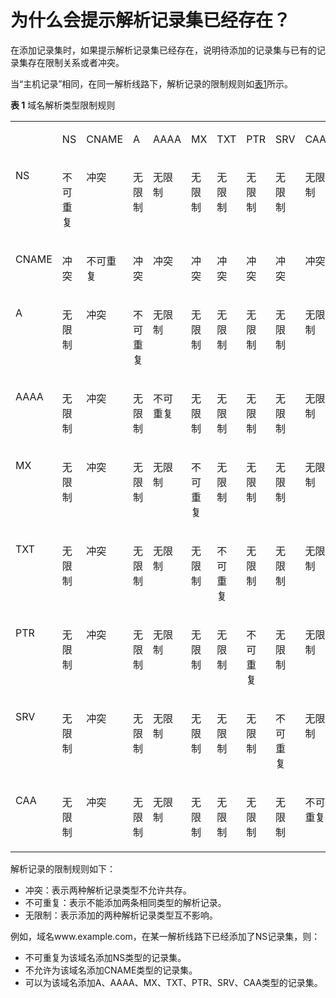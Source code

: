 # 为什么会提示解析记录集已经存在？<a name="dns_faq_016"></a>

在添加记录集时，如果提示解析记录集已经存在，说明待添加的记录集与已有的记录集存在限制关系或者冲突。

当“主机记录”相同，在同一解析线路下，解析记录的限制规则如[表1](#table9234135192217)所示。

**表 1**  域名解析类型限制规则

<a name="table9234135192217"></a>
<table><tbody><tr id="row72438510228"><td class="cellrowborder" valign="top" width="10.275889644142344%">&nbsp;&nbsp;</td>
<td class="cellrowborder" valign="top" width="10.275889644142344%"><p id="p924755172218"><a name="p924755172218"></a><a name="p924755172218"></a>NS</p>
</td>
<td class="cellrowborder" valign="top" width="10.275889644142344%"><p id="p2024816517226"><a name="p2024816517226"></a><a name="p2024816517226"></a>CNAME</p>
</td>
<td class="cellrowborder" valign="top" width="10.275889644142344%"><p id="p102501951162216"><a name="p102501951162216"></a><a name="p102501951162216"></a>A</p>
</td>
<td class="cellrowborder" valign="top" width="10.275889644142344%"><p id="p8252135162213"><a name="p8252135162213"></a><a name="p8252135162213"></a>AAAA</p>
</td>
<td class="cellrowborder" valign="top" width="10.275889644142344%"><p id="p1425315118221"><a name="p1425315118221"></a><a name="p1425315118221"></a>MX</p>
</td>
<td class="cellrowborder" valign="top" width="10.275889644142344%"><p id="p1725575142219"><a name="p1725575142219"></a><a name="p1725575142219"></a>TXT</p>
</td>
<td class="cellrowborder" valign="top" width="10.275889644142344%"><p id="p6256751142210"><a name="p6256751142210"></a><a name="p6256751142210"></a>PTR</p>
</td>
<td class="cellrowborder" valign="top" width="10.275889644142344%"><p id="p16258145112225"><a name="p16258145112225"></a><a name="p16258145112225"></a>SRV</p>
</td>
<td class="cellrowborder" valign="top" width="7.516993202718913%"><p id="p5761164720499"><a name="p5761164720499"></a><a name="p5761164720499"></a>CAA</p>
</td>
</tr>
<tr id="row1426012513225"><td class="cellrowborder" valign="top" width="10.275889644142344%"><p id="p226119512223"><a name="p226119512223"></a><a name="p226119512223"></a>NS</p>
</td>
<td class="cellrowborder" valign="top" width="10.275889644142344%"><p id="p2263135192211"><a name="p2263135192211"></a><a name="p2263135192211"></a>不可重复</p>
</td>
<td class="cellrowborder" valign="top" width="10.275889644142344%"><p id="p2026405112213"><a name="p2026405112213"></a><a name="p2026405112213"></a>冲突</p>
</td>
<td class="cellrowborder" valign="top" width="10.275889644142344%"><p id="p11266351132213"><a name="p11266351132213"></a><a name="p11266351132213"></a>无限制</p>
</td>
<td class="cellrowborder" valign="top" width="10.275889644142344%"><p id="p626745192219"><a name="p626745192219"></a><a name="p626745192219"></a>无限制</p>
</td>
<td class="cellrowborder" valign="top" width="10.275889644142344%"><p id="p8269651152213"><a name="p8269651152213"></a><a name="p8269651152213"></a>无限制</p>
</td>
<td class="cellrowborder" valign="top" width="10.275889644142344%"><p id="p3272185114221"><a name="p3272185114221"></a><a name="p3272185114221"></a>无限制</p>
</td>
<td class="cellrowborder" valign="top" width="10.275889644142344%"><p id="p10274115116228"><a name="p10274115116228"></a><a name="p10274115116228"></a>无限制</p>
</td>
<td class="cellrowborder" valign="top" width="10.275889644142344%"><p id="p10276135182217"><a name="p10276135182217"></a><a name="p10276135182217"></a>无限制</p>
</td>
<td class="cellrowborder" valign="top" width="7.516993202718913%"><p id="p776794714918"><a name="p776794714918"></a><a name="p776794714918"></a>无限制</p>
</td>
</tr>
<tr id="row1027619514222"><td class="cellrowborder" valign="top" width="10.275889644142344%"><p id="p1227912517224"><a name="p1227912517224"></a><a name="p1227912517224"></a>CNAME</p>
</td>
<td class="cellrowborder" valign="top" width="10.275889644142344%"><p id="p18281125118229"><a name="p18281125118229"></a><a name="p18281125118229"></a>冲突</p>
</td>
<td class="cellrowborder" valign="top" width="10.275889644142344%"><p id="p1928365111226"><a name="p1928365111226"></a><a name="p1928365111226"></a>不可重复</p>
</td>
<td class="cellrowborder" valign="top" width="10.275889644142344%"><p id="p828311510222"><a name="p828311510222"></a><a name="p828311510222"></a>冲突</p>
</td>
<td class="cellrowborder" valign="top" width="10.275889644142344%"><p id="p17286115132220"><a name="p17286115132220"></a><a name="p17286115132220"></a>冲突</p>
</td>
<td class="cellrowborder" valign="top" width="10.275889644142344%"><p id="p928795172213"><a name="p928795172213"></a><a name="p928795172213"></a>冲突</p>
</td>
<td class="cellrowborder" valign="top" width="10.275889644142344%"><p id="p2289175113228"><a name="p2289175113228"></a><a name="p2289175113228"></a>冲突</p>
</td>
<td class="cellrowborder" valign="top" width="10.275889644142344%"><p id="p14291185132216"><a name="p14291185132216"></a><a name="p14291185132216"></a>冲突</p>
</td>
<td class="cellrowborder" valign="top" width="10.275889644142344%"><p id="p929210513223"><a name="p929210513223"></a><a name="p929210513223"></a>冲突</p>
</td>
<td class="cellrowborder" valign="top" width="7.516993202718913%"><p id="p577234794911"><a name="p577234794911"></a><a name="p577234794911"></a>冲突</p>
</td>
</tr>
<tr id="row19294145122212"><td class="cellrowborder" valign="top" width="10.275889644142344%"><p id="p52961351192219"><a name="p52961351192219"></a><a name="p52961351192219"></a>A</p>
</td>
<td class="cellrowborder" valign="top" width="10.275889644142344%"><p id="p32984510223"><a name="p32984510223"></a><a name="p32984510223"></a>无限制</p>
</td>
<td class="cellrowborder" valign="top" width="10.275889644142344%"><p id="p4300185113221"><a name="p4300185113221"></a><a name="p4300185113221"></a>冲突</p>
</td>
<td class="cellrowborder" valign="top" width="10.275889644142344%"><p id="p2301851142219"><a name="p2301851142219"></a><a name="p2301851142219"></a>不可重复</p>
</td>
<td class="cellrowborder" valign="top" width="10.275889644142344%"><p id="p8302145110222"><a name="p8302145110222"></a><a name="p8302145110222"></a>无限制</p>
</td>
<td class="cellrowborder" valign="top" width="10.275889644142344%"><p id="p530225172212"><a name="p530225172212"></a><a name="p530225172212"></a>无限制</p>
</td>
<td class="cellrowborder" valign="top" width="10.275889644142344%"><p id="p1330415514220"><a name="p1330415514220"></a><a name="p1330415514220"></a>无限制</p>
</td>
<td class="cellrowborder" valign="top" width="10.275889644142344%"><p id="p1130645117223"><a name="p1130645117223"></a><a name="p1130645117223"></a>无限制</p>
</td>
<td class="cellrowborder" valign="top" width="10.275889644142344%"><p id="p2308175118227"><a name="p2308175118227"></a><a name="p2308175118227"></a>无限制</p>
</td>
<td class="cellrowborder" valign="top" width="7.516993202718913%"><p id="p1277718479495"><a name="p1277718479495"></a><a name="p1277718479495"></a>无限制</p>
</td>
</tr>
<tr id="row731010511223"><td class="cellrowborder" valign="top" width="10.275889644142344%"><p id="p731235116221"><a name="p731235116221"></a><a name="p731235116221"></a>AAAA</p>
</td>
<td class="cellrowborder" valign="top" width="10.275889644142344%"><p id="p931575114229"><a name="p931575114229"></a><a name="p931575114229"></a>无限制</p>
</td>
<td class="cellrowborder" valign="top" width="10.275889644142344%"><p id="p113170516228"><a name="p113170516228"></a><a name="p113170516228"></a>冲突</p>
</td>
<td class="cellrowborder" valign="top" width="10.275889644142344%"><p id="p1131816514229"><a name="p1131816514229"></a><a name="p1131816514229"></a>无限制</p>
</td>
<td class="cellrowborder" valign="top" width="10.275889644142344%"><p id="p4319125117223"><a name="p4319125117223"></a><a name="p4319125117223"></a>不可重复</p>
</td>
<td class="cellrowborder" valign="top" width="10.275889644142344%"><p id="p13320165182212"><a name="p13320165182212"></a><a name="p13320165182212"></a>无限制</p>
</td>
<td class="cellrowborder" valign="top" width="10.275889644142344%"><p id="p5321751132219"><a name="p5321751132219"></a><a name="p5321751132219"></a>无限制</p>
</td>
<td class="cellrowborder" valign="top" width="10.275889644142344%"><p id="p132365112221"><a name="p132365112221"></a><a name="p132365112221"></a>无限制</p>
</td>
<td class="cellrowborder" valign="top" width="10.275889644142344%"><p id="p1032445110223"><a name="p1032445110223"></a><a name="p1032445110223"></a>无限制</p>
</td>
<td class="cellrowborder" valign="top" width="7.516993202718913%"><p id="p1378244711496"><a name="p1378244711496"></a><a name="p1378244711496"></a>无限制</p>
</td>
</tr>
<tr id="row1232895142217"><td class="cellrowborder" valign="top" width="10.275889644142344%"><p id="p9329145118226"><a name="p9329145118226"></a><a name="p9329145118226"></a>MX</p>
</td>
<td class="cellrowborder" valign="top" width="10.275889644142344%"><p id="p73301651182215"><a name="p73301651182215"></a><a name="p73301651182215"></a>无限制</p>
</td>
<td class="cellrowborder" valign="top" width="10.275889644142344%"><p id="p93329517227"><a name="p93329517227"></a><a name="p93329517227"></a>冲突</p>
</td>
<td class="cellrowborder" valign="top" width="10.275889644142344%"><p id="p53347515222"><a name="p53347515222"></a><a name="p53347515222"></a>无限制</p>
</td>
<td class="cellrowborder" valign="top" width="10.275889644142344%"><p id="p23352518228"><a name="p23352518228"></a><a name="p23352518228"></a>无限制</p>
</td>
<td class="cellrowborder" valign="top" width="10.275889644142344%"><p id="p4336251152219"><a name="p4336251152219"></a><a name="p4336251152219"></a>不可重复</p>
</td>
<td class="cellrowborder" valign="top" width="10.275889644142344%"><p id="p1433745119225"><a name="p1433745119225"></a><a name="p1433745119225"></a>无限制</p>
</td>
<td class="cellrowborder" valign="top" width="10.275889644142344%"><p id="p113401451192211"><a name="p113401451192211"></a><a name="p113401451192211"></a>无限制</p>
</td>
<td class="cellrowborder" valign="top" width="10.275889644142344%"><p id="p1634175112220"><a name="p1634175112220"></a><a name="p1634175112220"></a>无限制</p>
</td>
<td class="cellrowborder" valign="top" width="7.516993202718913%"><p id="p1878624717498"><a name="p1878624717498"></a><a name="p1878624717498"></a>无限制</p>
</td>
</tr>
<tr id="row4344155116226"><td class="cellrowborder" valign="top" width="10.275889644142344%"><p id="p1134685142212"><a name="p1134685142212"></a><a name="p1134685142212"></a>TXT</p>
</td>
<td class="cellrowborder" valign="top" width="10.275889644142344%"><p id="p1034735118226"><a name="p1034735118226"></a><a name="p1034735118226"></a>无限制</p>
</td>
<td class="cellrowborder" valign="top" width="10.275889644142344%"><p id="p13491351182218"><a name="p13491351182218"></a><a name="p13491351182218"></a>冲突</p>
</td>
<td class="cellrowborder" valign="top" width="10.275889644142344%"><p id="p14351051172217"><a name="p14351051172217"></a><a name="p14351051172217"></a>无限制</p>
</td>
<td class="cellrowborder" valign="top" width="10.275889644142344%"><p id="p10352115111228"><a name="p10352115111228"></a><a name="p10352115111228"></a>无限制</p>
</td>
<td class="cellrowborder" valign="top" width="10.275889644142344%"><p id="p2035455115224"><a name="p2035455115224"></a><a name="p2035455115224"></a>无限制</p>
</td>
<td class="cellrowborder" valign="top" width="10.275889644142344%"><p id="p7356115113225"><a name="p7356115113225"></a><a name="p7356115113225"></a>不可重复</p>
</td>
<td class="cellrowborder" valign="top" width="10.275889644142344%"><p id="p1535785152216"><a name="p1535785152216"></a><a name="p1535785152216"></a>无限制</p>
</td>
<td class="cellrowborder" valign="top" width="10.275889644142344%"><p id="p9358751152217"><a name="p9358751152217"></a><a name="p9358751152217"></a>无限制</p>
</td>
<td class="cellrowborder" valign="top" width="7.516993202718913%"><p id="p9792647164919"><a name="p9792647164919"></a><a name="p9792647164919"></a>无限制</p>
</td>
</tr>
<tr id="row63591451192216"><td class="cellrowborder" valign="top" width="10.275889644142344%"><p id="p18362451182220"><a name="p18362451182220"></a><a name="p18362451182220"></a>PTR</p>
</td>
<td class="cellrowborder" valign="top" width="10.275889644142344%"><p id="p936255114220"><a name="p936255114220"></a><a name="p936255114220"></a>无限制</p>
</td>
<td class="cellrowborder" valign="top" width="10.275889644142344%"><p id="p18365551192210"><a name="p18365551192210"></a><a name="p18365551192210"></a>冲突</p>
</td>
<td class="cellrowborder" valign="top" width="10.275889644142344%"><p id="p123661851192210"><a name="p123661851192210"></a><a name="p123661851192210"></a>无限制</p>
</td>
<td class="cellrowborder" valign="top" width="10.275889644142344%"><p id="p1236795122213"><a name="p1236795122213"></a><a name="p1236795122213"></a>无限制</p>
</td>
<td class="cellrowborder" valign="top" width="10.275889644142344%"><p id="p33691451162216"><a name="p33691451162216"></a><a name="p33691451162216"></a>无限制</p>
</td>
<td class="cellrowborder" valign="top" width="10.275889644142344%"><p id="p33711651132216"><a name="p33711651132216"></a><a name="p33711651132216"></a>无限制</p>
</td>
<td class="cellrowborder" valign="top" width="10.275889644142344%"><p id="p337215152217"><a name="p337215152217"></a><a name="p337215152217"></a>不可重复</p>
</td>
<td class="cellrowborder" valign="top" width="10.275889644142344%"><p id="p18373145152215"><a name="p18373145152215"></a><a name="p18373145152215"></a>无限制</p>
</td>
<td class="cellrowborder" valign="top" width="7.516993202718913%"><p id="p1479614477497"><a name="p1479614477497"></a><a name="p1479614477497"></a>无限制</p>
</td>
</tr>
<tr id="row1637535116220"><td class="cellrowborder" valign="top" width="10.275889644142344%"><p id="p11377135114223"><a name="p11377135114223"></a><a name="p11377135114223"></a>SRV</p>
</td>
<td class="cellrowborder" valign="top" width="10.275889644142344%"><p id="p737945111221"><a name="p737945111221"></a><a name="p737945111221"></a>无限制</p>
</td>
<td class="cellrowborder" valign="top" width="10.275889644142344%"><p id="p6381175116227"><a name="p6381175116227"></a><a name="p6381175116227"></a>冲突</p>
</td>
<td class="cellrowborder" valign="top" width="10.275889644142344%"><p id="p173821051172213"><a name="p173821051172213"></a><a name="p173821051172213"></a>无限制</p>
</td>
<td class="cellrowborder" valign="top" width="10.275889644142344%"><p id="p9383205110221"><a name="p9383205110221"></a><a name="p9383205110221"></a>无限制</p>
</td>
<td class="cellrowborder" valign="top" width="10.275889644142344%"><p id="p15385165172211"><a name="p15385165172211"></a><a name="p15385165172211"></a>无限制</p>
</td>
<td class="cellrowborder" valign="top" width="10.275889644142344%"><p id="p9385251122212"><a name="p9385251122212"></a><a name="p9385251122212"></a>无限制</p>
</td>
<td class="cellrowborder" valign="top" width="10.275889644142344%"><p id="p123864515223"><a name="p123864515223"></a><a name="p123864515223"></a>无限制</p>
</td>
<td class="cellrowborder" valign="top" width="10.275889644142344%"><p id="p1389251192219"><a name="p1389251192219"></a><a name="p1389251192219"></a>不可重复</p>
</td>
<td class="cellrowborder" valign="top" width="7.516993202718913%"><p id="p9800147204919"><a name="p9800147204919"></a><a name="p9800147204919"></a>无限制</p>
</td>
</tr>
<tr id="row479718322492"><td class="cellrowborder" valign="top" width="10.275889644142344%"><p id="p57971540184915"><a name="p57971540184915"></a><a name="p57971540184915"></a>CAA</p>
</td>
<td class="cellrowborder" valign="top" width="10.275889644142344%"><p id="p48011140114916"><a name="p48011140114916"></a><a name="p48011140114916"></a>无限制</p>
</td>
<td class="cellrowborder" valign="top" width="10.275889644142344%"><p id="p13804340154916"><a name="p13804340154916"></a><a name="p13804340154916"></a>冲突</p>
</td>
<td class="cellrowborder" valign="top" width="10.275889644142344%"><p id="p1980714015497"><a name="p1980714015497"></a><a name="p1980714015497"></a>无限制</p>
</td>
<td class="cellrowborder" valign="top" width="10.275889644142344%"><p id="p15811194014917"><a name="p15811194014917"></a><a name="p15811194014917"></a>无限制</p>
</td>
<td class="cellrowborder" valign="top" width="10.275889644142344%"><p id="p7814184015492"><a name="p7814184015492"></a><a name="p7814184015492"></a>无限制</p>
</td>
<td class="cellrowborder" valign="top" width="10.275889644142344%"><p id="p0815114017490"><a name="p0815114017490"></a><a name="p0815114017490"></a>无限制</p>
</td>
<td class="cellrowborder" valign="top" width="10.275889644142344%"><p id="p16819114017498"><a name="p16819114017498"></a><a name="p16819114017498"></a>无限制</p>
</td>
<td class="cellrowborder" valign="top" width="10.275889644142344%"><p id="p182224024916"><a name="p182224024916"></a><a name="p182224024916"></a>无限制</p>
</td>
<td class="cellrowborder" valign="top" width="7.516993202718913%"><p id="p08061347194914"><a name="p08061347194914"></a><a name="p08061347194914"></a>不可重复</p>
</td>
</tr>
</tbody>
</table>

解析记录的限制规则如下：

-   冲突：表示两种解析记录类型不允许共存。
-   不可重复：表示不能添加两条相同类型的解析记录。
-   无限制：表示添加的两种解析记录类型互不影响。

例如，域名www.example.com，在某一解析线路下已经添加了NS记录集，则：

-   不可重复为该域名添加NS类型的记录集。
-   不允许为该域名添加CNAME类型的记录集。
-   可以为该域名添加A、AAAA、MX、TXT、PTR、SRV、CAA类型的记录集。

